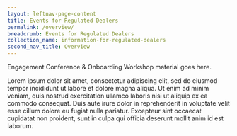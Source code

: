 ```yaml
---
layout: leftnav-page-content
title: Events for Regulated Dealers
permalink: /overview/
breadcrumb: Events for Regulated Dealers
collection_name: information-for-regulated-dealers
second_nav_title: Overview
---
```

Engagement Conference & Onboarding Workshop material goes here.

Lorem ipsum dolor sit amet, consectetur adipiscing elit, sed do eiusmod tempor incididunt ut labore et dolore magna aliqua. Ut enim ad minim veniam, quis nostrud exercitation ullamco laboris nisi ut aliquip ex ea commodo consequat. Duis aute irure dolor in reprehenderit in voluptate velit esse cillum dolore eu fugiat nulla pariatur. Excepteur sint occaecat cupidatat non proident, sunt in culpa qui officia deserunt mollit anim id est laborum.
